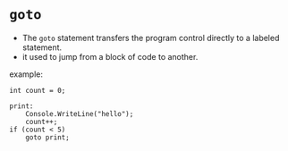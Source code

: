 # `goto`

- The `goto` statement transfers the program control directly to a labeled statement.
- it used to jump from a block of code to another.

example:

```
int count = 0;

print:
	Console.WriteLine("hello");
    count++;
if (count < 5)
    goto print;
                
```